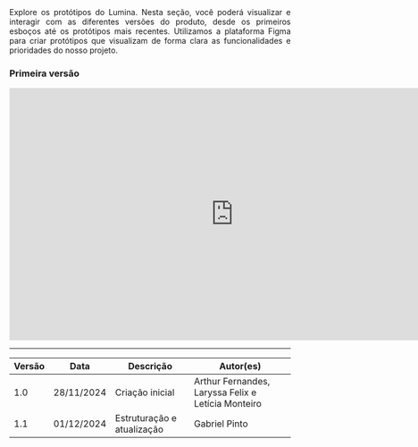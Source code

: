 <div align="justify"> Explore os protótipos do Lumina. Nesta seção, você poderá visualizar e interagir com as diferentes versões do produto, desde os primeiros esboços até os protótipos mais recentes. Utilizamos a plataforma Figma para criar protótipos que visualizam de forma clara as funcionalidades e prioridades do nosso projeto.</div>

### Primeira versão

<iframe style="border: 1px solid rgba(0, 0, 0, 0.1);" width="800" height="450" src="https://embed.figma.com/design/ndDTjRCPvwRNbhyQz5awjQ/MDS---Prototipo-de-Baixa?node-id=0-1&embed-host=share" allowfullscreen></iframe>

---

| Versão | Data       | Descrição                                                     | Autor(es)        |
|--------|------------|---------------------------------------------------------------|------------------|
| 1.0    | 28/11/2024 | Criação inicial                       | Arthur Fernandes, Laryssa Felix e Letícia Monteiro |
| 1.1    | 01/12/2024 | Estruturação e atualização                       | Gabriel Pinto |